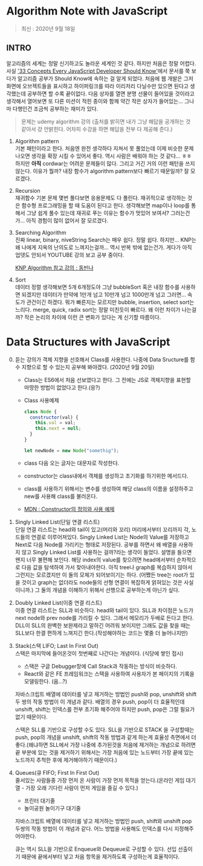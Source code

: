 # Algorithm Note with JavaScript

> 최신 : 2020년 9월 18일

## INTRO

알고리즘의 세계는 정말 신기하고도 놀라운 세계인 것 같다. 하지만 처음은 정말 어렵다. 사실 ['33 Concepts Every JavaScript Developer Should Know'](https://github.com/leonardomso/33-js-concepts)에서 문서를 쭉 보다가 알고리즘 공부가 Should Know에 속하는 걸 알게 되었다. 처음에 웹 개발은 그저 화면에 오브젝트들을 표시하고 하이퍼링크를 따라 이리저리 다닐수만 있으면 된다고 생각했는데 공부하면 할 수록 끝이없다. 다음 상자를 열면 분명 선물이 들어있을 것이라고 생각해서 열어보면 또 다른 미션이 적힌 종이와 함께 약간 작은 상자가 들어있는... 그나마 다행인건 조금씩 공부하는 재미가 있다.

> 문제는 udemy algorithm 강의 (출처를 밝히면 내가 그냥 해답을 공개하는 것 같아서 걍 안밝힌다. 어차피 수강을 하면 해답을 전부 다 제공해 준다.)

1.  Algorithm pattern  
    기본 패턴이라고 한다. 처음엔 완전 생각하다 지쳐서 못 풀었는데 이제 비슷한 문제 나오면 생각을 확장 시킬 수 있어서 좋다. 역시 사람은 배워야 하는 것 같다... ㅎㅎ 하지만 **아직** cordwar는 어려운 문제들이 많다. 그리고 거긴 거의 이런 패턴을 쓰지 않는다.
    이유가 뭘까? 내장 함수가 algorithm pattern보다 빠르기 때문일까? 잘 모르겠다.

2.  Recursion  
    재귀함수 기본 문제 몇번 풀다보면 응용문제도 다 풀린다.
    재귀적으로 생각하는 것은 함수형 프로그래밍을 할 때 도움이 된다고 한다.
    생각해보면 map이나 loop를 통해서 그냥 쉽게 풀수 있는데 재귀로 푸는 이유는 함수가 멋있어 보여서? 그러는건가... 아직 경험이 많이 없어서 잘 모르겠다.

3.  Searching Algorithm  
    진짜 linear, binary, niveString Search는 매우 쉽다. 정말 쉽다. 하지만... KNP는 왜 나에게 지옥의 난의도로 느껴지는걸까... 역시 반복 밖에 없는건가. 게다가 아직 업뎃도 안되서 YOUTUBE 강의 보고 공부 중이다.

    [KNP Algorithm 참고 강의 : 동빈나](https://www.youtube.com/watch?v=yWWbLrV4PZ8)

4.  Sort  
    데이터 정렬 생각해보면 5개 6개정도야 그냥 bubbleSort 혹은 내장 함수를 사용하면 되겠지만 데이터가 만약에 1만개 넘고 10만개 넘고 1000만개 넘고 그러면... 속도가 관건이긴 하겠다.
    뭐가 빠른지는 모르지만 bubble, insertion, select sort는 느리다.
    merge, quick, radix sort는 정말 미친듯이 빠르다.
    왜 이런 차이가 나는걸까? 작은 논리의 차이에 이런 큰 변화가 있다는 게 신기할 따름이다.

# Data Structures with JavaScript

0. 듣는 강의가 객체 지향을 선호해서 Class를 사용한다. 나중에 Data Sructure를 함수 지향으로 할 수 있는지 공부해 봐야겠다. (2020년 9월 20일)

   - Class는 ES6에서 처음 선보였다고 한다. 그 전에는 JS로 객체지향을 표현할 마땅한 방법이 없었다고 한다.(응?)
   - Class 사용예제

     ```javascript
     class Node {
       constructor(val) {
         this.val = val;
         this.next = null;
       }
     }

     let newNode = new Node("somethig");
     ```

   - class 다음 오는 글자는 대문자로 작성한다.
   - constructor는 class내에서 객체를 생성하고 초기화를 하기위한 메서드다.
   - class를 사용하기 위해서는 변수를 생성하여 해당 class의 이름을 설정하주고 new를 사용해 class를 불러온다.
   - [MDN : Constructor의 정의와 사용 예제](https://developer.mozilla.org/ko/docs/Web/JavaScript/Reference/Classes/constructor "Constructor의 정의와 사용 예제.")

1. Singly Linked List(단일 연결 리스트)  
   단일 연결 리스트는 head와 tail이 있고(머리와 꼬리) 머리에서부터 꼬리까지 각, 노드들의 연결로 이루어져있다. Singly Linked List는 Node의 Value를 저장하고 Next로 다음 Node를 가리키는 형태로 저장된다. 공부를 하면서 왜 배열을 사용하지 않고 Singly Linked List를 사용하는 걸까?라는 생각이 들었다. 설명을 들으면 왠지 너무 불편해 보인다. 해당 index의 value를 찾으려면 head에서부터 순차적으로 다음 값을 탐색하여 가서 찾아내야한다.
   아직 tree나 graph를 복습하지 않아서 그런지는 모르겠지만 이 둘의 모체가 되어보이기는 하다. (어쨌든 tree는 root가 있을 것이고 graph는 없더라도 node들의 선형 연결이 복잡하게 얽혀있는 것은 사실이니까.) 그 둘의 개념을 이해하기 위해서 선행으로 공부하는게 아닌가 싶다.

2. Doubly Linked List(이중 연결 리스트)  
   이중 연결 리스트는 SLL과 비슷하다. head와 tail이 있다. SLL과 차이점은 노드가 next node와 prev node를 가리킬 수 있다. 그래서 메모리가 두배로 든다고 한다. DLL이 SLL의 완벽한 보완제라고 말하긴 어려워 보이지만 그래도 값을 찾을 때는 SLL보다 한결 편하게 느껴지긴 한다.(작성해야하는 코드는 몇줄 더 늘어나지만)

3. Stack(스택 LIFO; Last In First Out)  
   스택은 마지막에 들어온것이 첫번째로 나간다는 개념이다. (식당에 쌓인 접시)

   - 스택은 구글 Debugger창에 Call Stack과 작동하는 방식이 비슷하다.
   - React와 같은 FE 프레임워크는 스택을 사용하여 사용자가 본 페이지의 기록을 모델링한다. (음...?)

   자바스크립트 배열에 데이터를 넣고 제거하는 방법인 push와 pop, unshift와 shift 두 쌍의 작동 방법이 이 개념과 같다. 배열의 경우 push, pop이 더 효율적인데 unshift, shift는 인덱스를 전부 초기화 해주어야 하지만 push, pop은 그럴 필요가 없기 때문이다.

   스택은 SLL를 기반으로 구성할 수도 있다. SLL을 기반으로 STACK 을 구성할때는 push, pop의 개념을 unshift, shift의 작동 방법과 같게 하는게 효율성 측면에서 더 좋다.(왜냐하면 SLL에서 가장 나중에 추가된것을 처음에 제거하는 개념으로 하려면 끝 부분에 있는 것을 제거하기 위해서는 가장 처음에 있는 노드부터 가장 끝에 있는 노드까지 추척한 후에 제거해야하기 때문이다.)

4. Queues(큐 FIFO; First In First Out)  
   줄서있는 사람들중 가장 먼저 온 사람이 가장 먼저 목적을 얻는다.(온라인 게임 대기열 - 가장 오래 기다린 사람이 먼저 게임을 즐길 수 있다.)

   - 프린터 대기줄
   - 놀이공원 놀이기구 대기줄

   자바스크립트 배열에 데이터를 넣고 제거하는 방법인 push, shift와 unshift pop 두쌍의 작동 방법이 이 개념과 같다. 어느 방법을 사용해도 인덱스를 다시 지정해주어야한다.

   큐는 역시 SLL을 기반으로 Enqueue와 Dequeue로 구성할 수 있다. 선입 선출이기 때문에 끝에서부터 넣고 처음 항목을 제거하도록 구성하는게 효율적이다.
